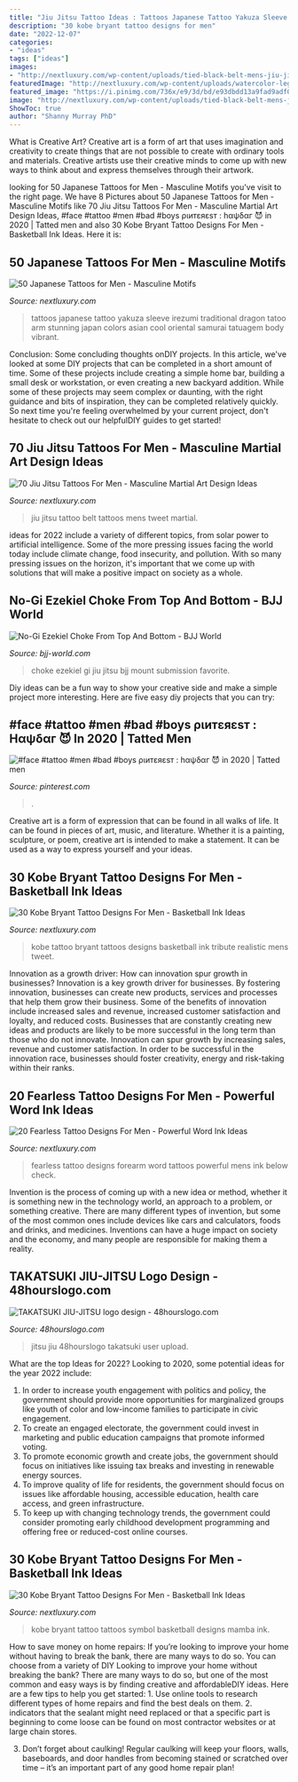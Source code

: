 ```yaml
---
title: "Jiu Jitsu Tattoo Ideas : Tattoos Japanese Tattoo Yakuza Sleeve Irezumi Traditional Dragon Tatoo Arm Stunning Japan Colors Asian Cool Oriental Samurai Tatuagem Body Vibrant"
description: "30 kobe bryant tattoo designs for men"
date: "2022-12-07"
categories:
- "ideas"
tags: ["ideas"]
images:
- "http://nextluxury.com/wp-content/uploads/tied-black-belt-mens-jiu-jitsu-legband-tattoo.jpg"
featuredImage: "http://nextluxury.com/wp-content/uploads/watercolor-leg-kobe-bryant-mens-tattoo-designs.jpg"
featured_image: "https://i.pinimg.com/736x/e9/3d/bd/e93dbdd13a9fad9adf019764d074efb7.jpg"
image: "http://nextluxury.com/wp-content/uploads/tied-black-belt-mens-jiu-jitsu-legband-tattoo.jpg"
ShowToc: true
author: "Shanny Murray PhD"
---
```



What is Creative Art?
Creative art is a form of art that uses imagination and creativity to create things that are not possible to create with ordinary tools and materials. Creative artists use their creative minds to come up with new ways to think about and express themselves through their artwork.

	

		
looking for 50 Japanese Tattoos for Men - Masculine Motifs you've visit to the right page. We have 8 Pictures about 50 Japanese Tattoos for Men - Masculine Motifs like 70 Jiu Jitsu Tattoos For Men - Masculine Martial Art Design Ideas, #face #tattoo #men #bad #boys ριитεяεѕт : hαψδαг 😈 in 2020 | Tatted men and also 30 Kobe Bryant Tattoo Designs For Men - Basketball Ink Ideas. Here it is:
		
    
## 50 Japanese Tattoos For Men - Masculine Motifs

<img loading=lazy src="http://nextluxury.com/wp-content/uploads/japanese-dragon-tattoo-for-men1.jpg" onerror="this.onerror=null;this.src='https://tse4.mm.bing.net/th?id=OIP.ziQShHoOWFHiejHGfoNc4QAAAA&amp;pid=15.1';" alt="50 Japanese Tattoos for Men - Masculine Motifs">

_Source: nextluxury.com_

>tattoos japanese tattoo yakuza sleeve irezumi traditional dragon tatoo arm stunning japan colors asian cool oriental samurai tatuagem body vibrant. 

	

Conclusion: Some concluding thoughts onDIY projects.
In this article, we've looked at some DIY projects that can be completed in a short amount of time. Some of these projects include creating a simple home bar, building a small desk or workstation, or even creating a new backyard addition. While some of these projects may seem complex or daunting, with the right guidance and bits of inspiration, they can be completed relatively quickly. So next time you're feeling overwhelmed by your current project, don't hesitate to check out our helpfulDIY guides to get started!

    
## 70 Jiu Jitsu Tattoos For Men - Masculine Martial Art Design Ideas

<img loading=lazy src="http://nextluxury.com/wp-content/uploads/tied-black-belt-mens-jiu-jitsu-legband-tattoo.jpg" onerror="this.onerror=null;this.src='https://tse1.mm.bing.net/th?id=OIP.qWKYTxeCo203xnOZTYY20gAAAA&amp;pid=15.1';" alt="70 Jiu Jitsu Tattoos For Men - Masculine Martial Art Design Ideas">

_Source: nextluxury.com_

>jiu jitsu tattoo belt tattoos mens tweet martial. 

	

ideas for 2022 include a variety of different topics, from solar power to artificial intelligence. Some of the more pressing issues facing the world today include climate change, food insecurity, and pollution. With so many pressing issues on the horizon, it's important that we come up with solutions that will make a positive impact on society as a whole.

    
## No-Gi Ezekiel Choke From Top And Bottom - BJJ World

<img loading=lazy src="https://bjj-world.com/wp-content/uploads/2018/09/Mike-Bidwell-Ezekiel-Choke-1.png" onerror="this.onerror=null;this.src='https://tse1.mm.bing.net/th?id=OIP.3rIYwhql3euo3jmQ-pJXBQAAAA&amp;pid=15.1';" alt="No-Gi Ezekiel Choke From Top And Bottom - BJJ World">

_Source: bjj-world.com_

>choke ezekiel gi jiu jitsu bjj mount submission favorite. 

	

Diy ideas can be a fun way to show your creative side and make a simple project more interesting. Here are five easy diy projects that you can try: 

    
## #face #tattoo #men #bad #boys ριитεяεѕт : Hαψδαг 😈 In 2020 | Tatted Men

<img loading=lazy src="https://i.pinimg.com/736x/e9/3d/bd/e93dbdd13a9fad9adf019764d074efb7.jpg" onerror="this.onerror=null;this.src='https://tse3.mm.bing.net/th?id=OIP.XOITc0H7u1xnYXT6MCwlcQHaHa&amp;pid=15.1';" alt="#face #tattoo #men #bad #boys ριитεяεѕт : hαψδαг 😈 in 2020 | Tatted men">

_Source: pinterest.com_

>. 

	

Creative art is a form of expression that can be found in all walks of life. It can be found in pieces of art, music, and literature. Whether it is a painting, sculpture, or poem, creative art is intended to make a statement. It can be used as a way to express yourself and your ideas.

    
## 30 Kobe Bryant Tattoo Designs For Men - Basketball Ink Ideas

<img loading=lazy src="http://nextluxury.com/wp-content/uploads/watercolor-leg-kobe-bryant-mens-tattoo-designs.jpg" onerror="this.onerror=null;this.src='https://tse4.mm.bing.net/th?id=OIP.NSvMgErs_2sDK7LGqnd0kwHaHh&amp;pid=15.1';" alt="30 Kobe Bryant Tattoo Designs For Men - Basketball Ink Ideas">

_Source: nextluxury.com_

>kobe tattoo bryant tattoos designs basketball ink tribute realistic mens tweet. 

	

Innovation as a growth driver: How can innovation spur growth in businesses?
Innovation is a key growth driver for businesses. By fostering innovation, businesses can create new products, services and processes that help them grow their business. Some of the benefits of innovation include increased sales and revenue, increased customer satisfaction and loyalty, and reduced costs.
Businesses that are constantly creating new ideas and products are likely to be more successful in the long term than those who do not innovate. Innovation can spur growth by increasing sales, revenue and customer satisfaction. In order to be successful in the innovation race, businesses should foster creativity, energy and risk-taking within their ranks.

    
## 20 Fearless Tattoo Designs For Men - Powerful Word Ink Ideas

<img loading=lazy src="http://nextluxury.com/wp-content/uploads/amazing-mens-fearless-tattoo-designs-on-outer-forearm.jpg" onerror="this.onerror=null;this.src='https://tse2.mm.bing.net/th?id=OIP.Cur-zlHy6-JUqO4m2FT90gHaHa&amp;pid=15.1';" alt="20 Fearless Tattoo Designs For Men - Powerful Word Ink Ideas">

_Source: nextluxury.com_

>fearless tattoo designs forearm word tattoos powerful mens ink below check. 

	

Invention is the process of coming up with a new idea or method, whether it is something new in the technology world, an approach to a problem, or something creative. There are many different types of invention, but some of the most common ones include devices like cars and calculators, foods and drinks, and medicines. Inventions can have a huge impact on society and the economy, and many people are responsible for making them a reality.

    
## TAKATSUKI JIU-JITSU Logo Design - 48hourslogo.com

<img loading=lazy src="https://www.48hourslogo.com/48hourslogo_data/2015/04/08/2015040814293920496.jpg" onerror="this.onerror=null;this.src='https://tse1.mm.bing.net/th?id=OIP.2dfD-ze_0UQss7OwDmjPqAHaGM&amp;pid=15.1';" alt="TAKATSUKI JIU-JITSU logo design - 48hourslogo.com">

_Source: 48hourslogo.com_

>jitsu jiu 48hourslogo takatsuki user upload. 

	

What are the top Ideas for 2022?
Looking to 2020, some potential ideas for the year 2022 include: 
1) In order to increase youth engagement with politics and policy, the government should provide more opportunities for marginalized groups like youth of color and low-income families to participate in civic engagement. 
2) To create an engaged electorate, the government could invest in marketing and public education campaigns that promote informed voting. 
3) To promote economic growth and create jobs, the government should focus on initiatives like issuing tax breaks and investing in renewable energy sources. 
4) To improve quality of life for residents, the government should focus on issues like affordable housing, accessible education, health care access, and green infrastructure. 
5) To keep up with changing technology trends, the government could consider promoting early childhood development programming and offering free or reduced-cost online courses.

    
## 30 Kobe Bryant Tattoo Designs For Men - Basketball Ink Ideas

<img loading=lazy src="http://nextluxury.com/wp-content/uploads/kobe-bryant-symbol-back-of-leg-tattoos-for-gentlemen.jpg" onerror="this.onerror=null;this.src='https://tse3.mm.bing.net/th?id=OIP.5dqmi5m8ZQEZfM_YqwY2jgHaHa&amp;pid=15.1';" alt="30 Kobe Bryant Tattoo Designs For Men - Basketball Ink Ideas">

_Source: nextluxury.com_

>kobe bryant tattoo tattoos symbol basketball designs mamba ink. 

	

How to save money on home repairs: If you’re looking to improve your home without having to break the bank, there are many ways to do so. You can choose from a variety of DIY
Looking to improve your home without breaking the bank? There are many ways to do so, but one of the most common and easy ways is by finding creative and affordableDIY ideas. Here are a few tips to help you get started: 1. Use online tools to research different types of home repairs and find the best deals on them.
2. indicators that the sealant might need replaced or that a specific part is beginning to come loose can be found on most contractor websites or at large chain stores.

3. Don’t forget about caulking! Regular caulking will keep your floors, walls, baseboards, and door handles from becoming stained or scratched over time – it’s an important part of any good home repair plan! 
